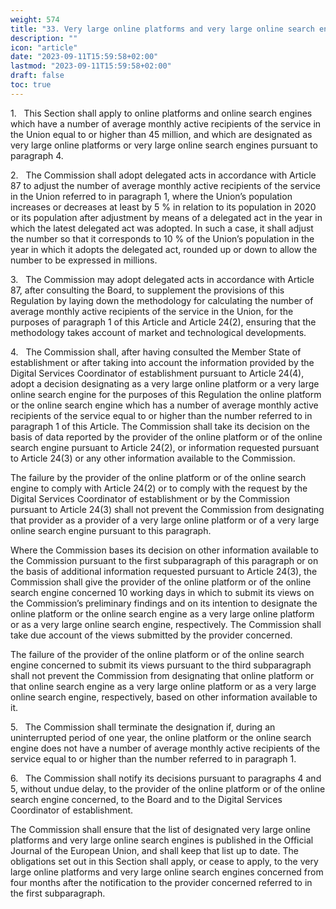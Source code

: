 ```yaml
---
weight: 574
title: "33. Very large online platforms and very large online search engines"
description: ""
icon: "article"
date: "2023-09-11T15:59:58+02:00"
lastmod: "2023-09-11T15:59:58+02:00"
draft: false
toc: true
---
```


1.   This Section shall apply to online platforms and online search engines which have a number of average monthly active recipients of the service in the Union equal to or higher than 45 million, and which are designated as very large online platforms or very large online search engines pursuant to paragraph 4.

2.   The Commission shall adopt delegated acts in accordance with Article 87 to adjust the number of average monthly active recipients of the service in the Union referred to in paragraph 1, where the Union’s population increases or decreases at least by 5 % in relation to its population in 2020 or its population after adjustment by means of a delegated act in the year in which the latest delegated act was adopted. In such a case, it shall adjust the number so that it corresponds to 10 % of the Union’s population in the year in which it adopts the delegated act, rounded up or down to allow the number to be expressed in millions.

3.   The Commission may adopt delegated acts in accordance with Article 87, after consulting the Board, to supplement the provisions of this Regulation by laying down the methodology for calculating the number of average monthly active recipients of the service in the Union, for the purposes of paragraph 1 of this Article and Article 24(2), ensuring that the methodology takes account of market and technological developments.

4.   The Commission shall, after having consulted the Member State of establishment or after taking into account the information provided by the Digital Services Coordinator of establishment pursuant to Article 24(4), adopt a decision designating as a very large online platform or a very large online search engine for the purposes of this Regulation the online platform or the online search engine which has a number of average monthly active recipients of the service equal to or higher than the number referred to in paragraph 1 of this Article. The Commission shall take its decision on the basis of data reported by the provider of the online platform or of the online search engine pursuant to Article 24(2), or information requested pursuant to Article 24(3) or any other information available to the Commission.

The failure by the provider of the online platform or of the online search engine to comply with Article 24(2) or to comply with the request by the Digital Services Coordinator of establishment or by the Commission pursuant to Article 24(3) shall not prevent the Commission from designating that provider as a provider of a very large online platform or of a very large online search engine pursuant to this paragraph.

Where the Commission bases its decision on other information available to the Commission pursuant to the first subparagraph of this paragraph or on the basis of additional information requested pursuant to Article 24(3), the Commission shall give the provider of the online platform or of the online search engine concerned 10 working days in which to submit its views on the Commission’s preliminary findings and on its intention to designate the online platform or the online search engine as a very large online platform or as a very large online search engine, respectively. The Commission shall take due account of the views submitted by the provider concerned.

The failure of the provider of the online platform or of the online search engine concerned to submit its views pursuant to the third subparagraph shall not prevent the Commission from designating that online platform or that online search engine as a very large online platform or as a very large online search engine, respectively, based on other information available to it.

5.   The Commission shall terminate the designation if, during an uninterrupted period of one year, the online platform or the online search engine does not have a number of average monthly active recipients of the service equal to or higher than the number referred to in paragraph 1.

6.   The Commission shall notify its decisions pursuant to paragraphs 4 and 5, without undue delay, to the provider of the online platform or of the online search engine concerned, to the Board and to the Digital Services Coordinator of establishment.

The Commission shall ensure that the list of designated very large online platforms and very large online search engines is published in the Official Journal of the European Union, and shall keep that list up to date. The obligations set out in this Section shall apply, or cease to apply, to the very large online platforms and very large online search engines concerned from four months after the notification to the provider concerned referred to in the first subparagraph.